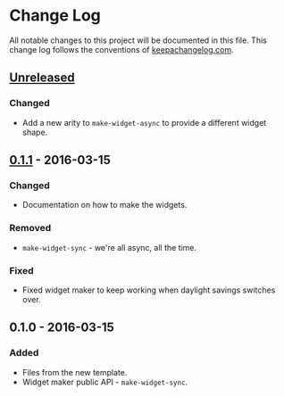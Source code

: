 # Change Log
All notable changes to this project will be documented in this file. This change log follows the conventions of [keepachangelog.com](http://keepachangelog.com/).

## [Unreleased][unreleased]
### Changed
- Add a new arity to `make-widget-async` to provide a different widget shape.

## [0.1.1] - 2016-03-15
### Changed
- Documentation on how to make the widgets.

### Removed
- `make-widget-sync` - we're all async, all the time.

### Fixed
- Fixed widget maker to keep working when daylight savings switches over.

## 0.1.0 - 2016-03-15
### Added
- Files from the new template.
- Widget maker public API - `make-widget-sync`.

[unreleased]: https://github.com/your-name/session-store/compare/0.1.1...HEAD
[0.1.1]: https://github.com/your-name/session-store/compare/0.1.0...0.1.1
